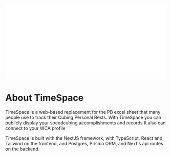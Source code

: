 ![TimeSpace logo](./assets/svg/Logo%20White%20v2.svg)

# About TimeSpace

TimeSpace is a web-based replacement for the PB excel sheet that many people use to track their Cubing Personal Bests.
With TimeSpace you can publicly display your speedcubing accomplishments and records
It also can connect to your WCA profile

TimeSpace is built with the NextJS framework, with TypeScript, React and Tailwind on the frontend, and Postgres, Prisma ORM, and Next's api routes on the backend.
